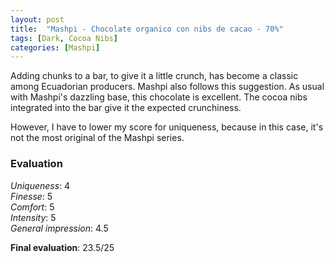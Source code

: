 ```yaml
---
layout: post
title:  "Mashpi - Chocolate organico con nibs de cacao - 70%"
tags: [Dark, Cocoa Nibs] 
categories: [Mashpi]
---
```



Adding chunks to a bar, to give it a little crunch, has become a classic among Ecuadorian producers.
Mashpi also follows this suggestion. 
As usual with Mashpi's dazzling base, this chocolate is excellent. The cocoa nibs integrated into the bar give it the expected crunchiness.

However, I have to lower my score for uniqueness, because in this case, it's not the most original of the Mashpi series.      



### Evaluation

_Uniqueness_: 4  
_Finesse_: 5  
_Comfort_: 5  
_Intensity_: 5  
_General impression_: 4.5

**Final evaluation**: 23.5/25